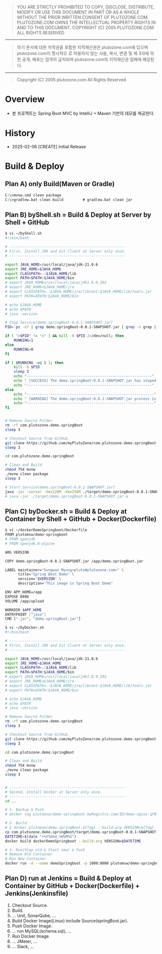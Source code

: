 > YOU ARE STRICTLY PROHIBITED TO COPY, DISCLOSE, DISTRIBUTE, MODIFY OR USE THIS
DOCUMENT IN PART OR AS A WHOLE WITHOUT THE PRIOR WRITTEN CONSENT OF
PLUTOZONE.COM.
PLUTOZONE.COM OWNS THE INTELLECTUAL PROPERTY RIGHTS IN AND TO THIS DOCUMENT.
COPYRIGHT (C) 2005 PLUTOZONE.COM ALL RIGHTS RESERVED
***
> 하기 문서에 대한 저작권을 포함한 지적재산권은 plutozone.com에 있으며 plutozone.com이 명시적으
로 허용하지 않는 사용, 복사, 변경 및 제 3자에 의한 공개, 배포는 엄격히 금지되며
plutozone.com의 지적재산권 침해에 해당된다.
***
> Copyright (C) 2005 plutozone.com All Rights Reserved


# Overview
- 본 프로젝트는 Spring Boot MVC by IntelliJ + Maven 기반의 데모를 제공한다.


# History
- 2025-02-06 [CREATE] Initial Release


# Build & Deploy
## Plan A) only Build(Maven or Gradle)
```cmd
C:\>mvnw.cmd clean package
C:\>gradlew.bat clean build         # gradlew.bat clean jar
```


## Plan B) byShell.sh = Build & Deploy at Server by Shell + GitHub
```bash
$ vi ~/byShell.sh
#!/bin/bash

# ------------------------------------------------------
# First, Install JDK and Git Client at Server only once.
# ------------------------------------------------------

export JAVA_HOME=/usr/local/java/jdk-21.0.6
export JRE_HOME=$JAVA_HOME
export CLASSPATH=.:$JAVA_HOME/lib
export PATH=$PATH:$JAVA_HOME/bin
# export JAVA_HOME=/usr/local/java/jdk1.8.0_202
# export JRE_HOME=$JAVA_HOME/jre
# export CLASSPATH=.:$JAVA_HOME/jre/lib/ext:$JAVA_HOME/lib/tools.jar
# export PATH=$PATH:$JAVA_HOME/bin

# echo $JAVA_HOME
# echo $PATH
# java -version

# Stop Service(demo.springBoot-0.0.1-SNAPSHOT.jar)
PID=`ps -ef | grep demo.springBoot-0.0.1-SNAPSHOT.jar | grep -v grep | awk '{print $2}'`

if [ "x$PID" != "x" ] && kill -0 $PID 2>/dev/null; then
	RUNNING=1
else
	RUNNING=0
fi

if [ $RUNNING -eq 1 ]; then
    kill -9 $PID
    sleep 3
    echo "----------------------------------------------------------"
    echo " [SUCCESS] The demo.springBoot-0.0.1-SNAPSHOT.jar has stoped successful."
    echo "----------------------------------------------------------"
else
    echo "-----------------------------------------------------------"
    echo " [WARNING] The demo.springBoot-0.0.1-SNAPSHOT.jar process is not nunning!"
    echo "-----------------------------------------------------------"
fi


# Remove Source Folder
rm -rf com.plutozone.demo.springBoot
sleep 3

# Checkout Source from GitHub.
git clone https://github.com/myPlutoZone/com.plutozone.demo.springBoot.git
sleep 3

cd com.plutozone.demo.springBoot

# Clean and Build
chmod 754 mvnw
./mvnw clean package
sleep 3

# Start Service(demo.springBoot-0.0.1-SNAPSHOT.jar)
java -jar -server -Xms128M -Xmx256M ./target/demo.springBoot-0.0.1-SNAPSHOT.jar > /dev/null &
# java -jar ./target/demo.springBoot-0.0.1-SNAPSHOT.jar &
```


## Plan C) byDocker.sh = Build & Deploy at Container by Shell + GitHub + Docker(Dockerfile)
```bash
$ vi ~/dockerDemoSpringboot/Dockerfile
FROM plutomsw/demo-springboot
# FROM openjdk
# FROM openjdk:8-alpine

ARG VERSION

COPY demo.springBoot-0.0.1-SNAPSHOT.jar /app/demo.springBoot.jar

LABEL maintainer="Sungwan Myung<pluto#plutozone.com>" \
      title="Spring Boot Demo" \
      version="$VERSION" \
      description="This image is Spring Boot Demo"

ENV APP_HOME=/app
EXPOSE 8080
VOLUME /app/upload

WORKDIR $APP_HOME
ENTRYPOINT ["java"]
CMD ["-jar", "demo.springBoot.jar"]
```

```bash
$ vi ~/byDocker.sh
#!/bin/bash

# ------------------------------------------------------
# First, Install JDK and Git Client at Server only once.
# ------------------------------------------------------

export JAVA_HOME=/usr/local/java/jdk-21.0.6
export JRE_HOME=$JAVA_HOME
export CLASSPATH=.:$JAVA_HOME/lib
export PATH=$PATH:$JAVA_HOME/bin
# export JAVA_HOME=/usr/local/java/jdk1.8.0_202
# export JRE_HOME=$JAVA_HOME/jre
# export CLASSPATH=.:$JAVA_HOME/jre/lib/ext:$JAVA_HOME/lib/tools.jar
# export PATH=$PATH:$JAVA_HOME/bin

# echo $JAVA_HOME
# echo $PATH
# java -version

# Remove Source Folder
rm -rf com.plutozone.demo.springBoot
sleep 3

# Checkout Source from GitHub.
git clone https://github.com/myPlutoZone/com.plutozone.demo.springBoot.git
sleep 3

cd com.plutozone.demo.springBoot

# Clean and Build
chmod 754 mvnw
./mvnw clean package
sleep 3


# ------------------------------------------------------
# Second, Install Docker at Server only once.
# ------------------------------------------------------
cd ..

# 1. Backup & Push
# docker tag plutomsw/demo-springboot myRegistry.com/ID/demo-nginx:날짜

# 2. Build
# $ docker plutomsw/demo.springBoot:${Tag} --build-arg VERSION=${Tag} -f Dockerfile .
cp com.plutozone.demo.springBoot/target/demo.springBoot-0.0.1-SNAPSHOT.jar dockerDemoSpringboot/
DATETIME=$(date "+%Y%m%d_%H%M%S")
docker build dockerDemoSpringboot --build-arg VERSION=$DATETIME

# 3. Run(Stop old & Start new) & Push
# Remove Old Container
# Run New Container
docker run -d --name demoSpringboot -p 1000:8080 plutomsw/demo-springboot
```


## Plan D) run at Jenkins = Build & Deploy at Container by GitHub + Docker(Dockerfile) + Jenkins(Jenkinsfile) 
1. Checkout Source.
2. Build.
3. ... Unit, SonarQube, ...
4. Build Docker Image(Linux) include Source(springBoot.jar).
5. Push Docker Image.
6. ... run MySQL(schema.sql), ...
7. Run Docker Image
8. ... JMeter, ...
9. ... Slack, ...